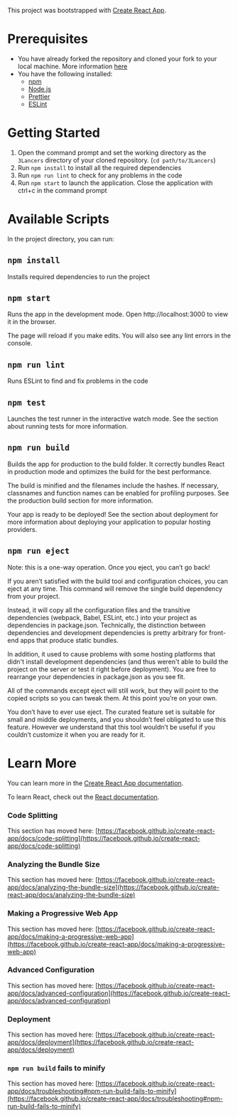 This project was bootstrapped with [Create React App](https://github.com/facebook/create-react-app).

# Prerequisites
- You have already forked the repository and cloned your fork to your local machine. More information [here](https://gist.github.com/Chaser324/ce0505fbed06b947d962)
- You have the following installed:
    - [npm](https://www.npmjs.com/get-npm)
    - [Node.js](https://nodejs.org/en/)
    - [Prettier](https://prettier.io/docs/en/install.html)
    - [ESLint](https://eslint.org/)

# Getting Started

1. Open the command prompt and set the working directory as the `3Lancers` directory of your cloned repository. (`cd path/to/3Lancers`)
2. Run `npm install` to install all the required dependencies
3. Run `npm run lint` to check for any problems in the code
3. Run `npm start` to launch the application. Close the application with ctrl+c in the command prompt

# Available Scripts
In the project directory, you can run:
## `npm install`
Installs required dependencies to run the project
## `npm start`
Runs the app in the development mode. Open http://localhost:3000 to view it in the browser.

The page will reload if you make edits. You will also see any lint errors in the console.

## `npm run lint`
Runs ESLint to find and fix problems in the code

## `npm test`
Launches the test runner in the interactive watch mode. See the section about running tests for more information.

## `npm run build`
Builds the app for production to the build folder. It correctly bundles React in production mode and optimizes the build for the best performance.

The build is minified and the filenames include the hashes. If necessary, classnames and function names can be enabled for profiling purposes. See the production build section for more information.

Your app is ready to be deployed! See the section about deployment for more information about deploying your application to popular hosting providers.

## `npm run eject`
Note: this is a one-way operation. Once you eject, you can’t go back!

If you aren’t satisfied with the build tool and configuration choices, you can eject at any time. This command will remove the single build dependency from your project.

Instead, it will copy all the configuration files and the transitive dependencies (webpack, Babel, ESLint, etc.) into your project as dependencies in package.json. Technically, the distinction between dependencies and development dependencies is pretty arbitrary for front-end apps that produce static bundles.

In addition, it used to cause problems with some hosting platforms that didn't install development dependencies (and thus weren't able to build the project on the server or test it right before deployment). You are free to rearrange your dependencies in package.json as you see fit.

All of the commands except eject will still work, but they will point to the copied scripts so you can tweak them. At this point you’re on your own.

You don’t have to ever use eject. The curated feature set is suitable for small and middle deployments, and you shouldn’t feel obligated to use this feature. However we understand that this tool wouldn’t be useful if you couldn’t customize it when you are ready for it.

# Learn More

You can learn more in the [Create React App documentation](https://facebook.github.io/create-react-app/docs/getting-started).

To learn React, check out the [React documentation](https://reactjs.org/).

### Code Splitting

This section has moved here: [https://facebook.github.io/create-react-app/docs/code-splitting](https://facebook.github.io/create-react-app/docs/code-splitting)

### Analyzing the Bundle Size

This section has moved here: [https://facebook.github.io/create-react-app/docs/analyzing-the-bundle-size](https://facebook.github.io/create-react-app/docs/analyzing-the-bundle-size)

### Making a Progressive Web App

This section has moved here: [https://facebook.github.io/create-react-app/docs/making-a-progressive-web-app](https://facebook.github.io/create-react-app/docs/making-a-progressive-web-app)

### Advanced Configuration

This section has moved here: [https://facebook.github.io/create-react-app/docs/advanced-configuration](https://facebook.github.io/create-react-app/docs/advanced-configuration)

### Deployment

This section has moved here: [https://facebook.github.io/create-react-app/docs/deployment](https://facebook.github.io/create-react-app/docs/deployment)

### `npm run build` fails to minify

This section has moved here: [https://facebook.github.io/create-react-app/docs/troubleshooting#npm-run-build-fails-to-minify](https://facebook.github.io/create-react-app/docs/troubleshooting#npm-run-build-fails-to-minify)

